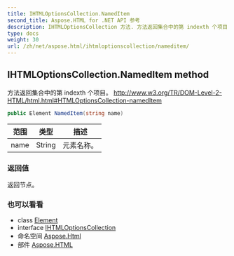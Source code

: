 ```yaml
---
title: IHTMLOptionsCollection.NamedItem
second_title: Aspose.HTML for .NET API 参考
description: IHTMLOptionsCollection 方法. 方法返回集合中的第 indexth 个项目 http//www.w3.org/TR/DOMLevel2HTML/html.htmlHTMLOptionsCollectionnamedItem
type: docs
weight: 30
url: /zh/net/aspose.html/ihtmloptionscollection/nameditem/
---
```

## IHTMLOptionsCollection.NamedItem method

方法返回集合中的第 indexth 个项目。 http://www.w3.org/TR/DOM-Level-2-HTML/html.html#HTMLOptionsCollection-namedItem

```csharp
public Element NamedItem(string name)
```

| 范围 | 类型 | 描述 |
| --- | --- | --- |
| name | String | 元素名称。 |

### 返回值

返回节点。

### 也可以看看

* class [Element](../../../aspose.html.dom/element/)
* interface [IHTMLOptionsCollection](../)
* 命名空间 [Aspose.Html](../../ihtmloptionscollection/)
* 部件 [Aspose.HTML](../../../)


